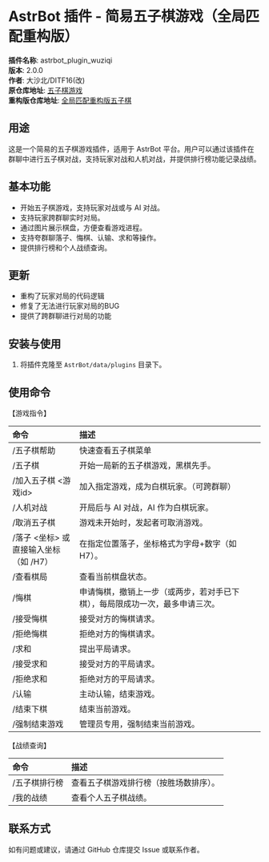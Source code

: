 # AstrBot 插件 - 简易五子棋游戏（全局匹配重构版）

**插件名称**: astrbot_plugin_wuziqi  
**版本**: 2.0.0  
**作者**: 大沙北/DITF16(改)  
**原仓库地址**: [五子棋游戏](https://github.com/bigshabei/astrbot_plugin_wuziqi.git)  
**重构版仓库地址**: [全局匹配重构版五子棋](https://github.com/DITF16/astrbot_plugin_wuziqi.git) 

## 用途

这是一个简易的五子棋游戏插件，适用于 AstrBot 平台。用户可以通过该插件在群聊中进行五子棋对战，支持玩家对战和人机对战，并提供排行榜功能记录战绩。

## 基本功能

- 开始五子棋游戏，支持玩家对战或与 AI 对战。
- 支持玩家跨群聊实时对局。
- 通过图片展示棋盘，方便查看游戏进程。
- 支持夸群聊落子、悔棋、认输、求和等操作。
- 提供排行榜和个人战绩查询。

## 更新

- 重构了玩家对局的代码逻辑
- 修复了无法进行玩家对局的BUG
- 提供了跨群聊进行对局的功能

## 安装与使用

1. 将插件克隆至 `AstrBot/data/plugins` 目录下。

## 使用命令

【游戏指令】

| 命令                             | 描述                                     |
|:-------------------------------|:---------------------------------------|
| /五子棋帮助                         | 快速查看五子棋菜单                              |
| /五子棋                           | 开始一局新的五子棋游戏，黑棋先手。                      |
| /加入五子棋 <游戏id>                  | 加入指定游戏，成为白棋玩家。（可跨群聊）                   |
| /人机对战                          | 开局后与 AI 对战，AI 作为白棋玩家。                  |
| /取消五子棋                         | 游戏未开始时，发起者可取消游戏。                       |
| /落子 <坐标> 或<br /> 直接输入坐标（如 /H7） | 在指定位置落子，坐标格式为字母+数字（如 H7）。              |
| /查看棋局                          | 查看当前棋盘状态。                              |
| /悔棋                            | 申请悔棋，撤销上一步（或两步，若对手已下棋），每局限成功一次，最多申请三次。 |
| /接受悔棋                          | 接受对方的悔棋请求。                             |
| /拒绝悔棋                          | 拒绝对方的悔棋请求。                             |
| /求和                            | 提出平局请求。                                |
| /接受求和                          | 接受对方的平局请求。                             |
| /拒绝求和                          | 拒绝对方的平局请求。                             |
| /认输                            | 主动认输，结束游戏。                             |
| /结束下棋                          | 结束当前游戏。                                |
| /强制结束游戏                        | 管理员专用，强制结束当前游戏。                        |

【战绩查询】

| 命令       | 描述                  |
|:---------|:--------------------|
| /五子棋排行榜  | 查看五子棋游戏排行榜（按胜场数排序）。 |
| /我的战绩    | 查看个人五子棋战绩。          |

## 联系方式

如有问题或建议，请通过 GitHub 仓库提交 Issue 或联系作者。
